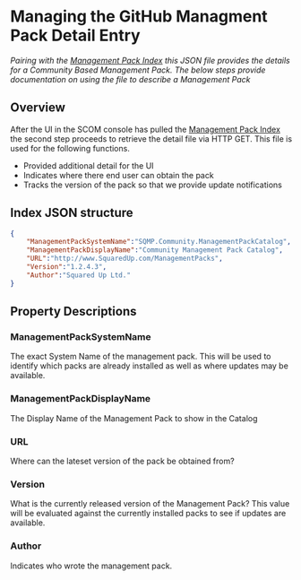 # Managing the GitHub Managment Pack Detail Entry

*Pairing with the [Management Pack Index](https://github.com/P2P-Nathan/SQMP-CMPC/blob/master/GitHub%20Managment%20Pack%20Index.md) this JSON file provides the details for a Community Based Management Pack.  The below steps provide documentation on using the file to describe a Management Pack*

## Overview
After the UI in the SCOM console has pulled the [Management Pack Index](https://github.com/P2P-Nathan/SQMP-CMPC/blob/master/GitHub%20Managment%20Pack%20Index.md) the second step proceeds to retrieve the detail file via HTTP GET.  This file is used for the following functions.

* Provided additional detail for the UI
* Indicates where there end user can obtain the pack
* Tracks the version of the pack so that we provide update notifications


## Index JSON structure
```json
{ 
    "ManagementPackSystemName":"SQMP.Community.ManagementPackCatalog",
    "ManagementPackDisplayName":"Community Management Pack Catalog",
    "URL":"http://www.SquaredUp.com/ManagementPacks",
    "Version":"1.2.4.3",
    "Author":"Squared Up Ltd."
}
```

## Property Descriptions

### ManagementPackSystemName
The exact System Name of the management pack.  This will be used to identify which packs are already installed as well as where updates may be available.

### ManagementPackDisplayName
The Display Name of the Management Pack to show in the Catalog

### URL
Where can the lateset version of the pack be obtained from?

### Version
What is the currently released version of the Management Pack?  This value will be evaluated against the currently installed packs to see if updates are available.

### Author
Indicates who wrote the management pack.

